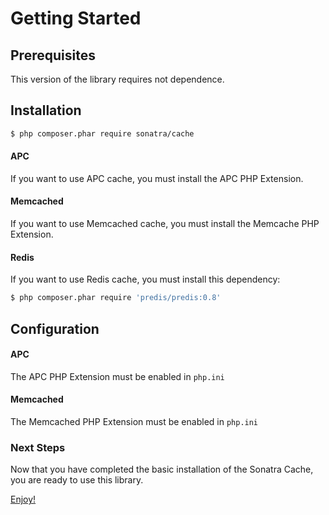 Getting Started
===============

## Prerequisites

This version of the library requires not dependence.

## Installation

``` bash
$ php composer.phar require sonatra/cache
```

#### APC

If you want to use APC cache, you must install the APC PHP Extension.

#### Memcached

If you want to use Memcached cache, you must install the Memcache PHP Extension.

#### Redis

If you want to use Redis cache, you must install this dependency:

``` bash
$ php composer.phar require 'predis/predis:0.8'
```

## Configuration

#### APC

The APC PHP Extension must be enabled in `php.ini`

#### Memcached

The Memcached PHP Extension must be enabled in `php.ini`

### Next Steps

Now that you have completed the basic installation of the Sonatra Cache,
you are ready to use this library.

[Enjoy!](usage.md)
